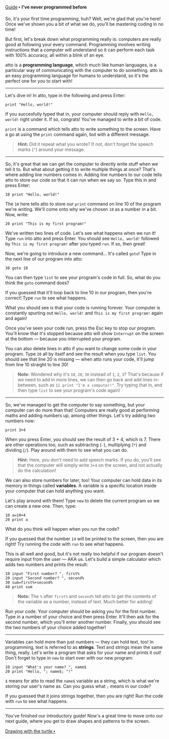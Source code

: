 [Guide](/index.md) 🢒 **I've never programmed before**

So, it's your first time programming, huh? Well, we're glad that you're here! Once we've shown you a bit of what we do, you'll be mastering coding in no time!

But first, let's break down what programming really is: computers are really good at following your every command. Programming involves writing instructions that a computer will understand so it can perform each task with 100% accuracy, all within a blink of an eye.

atto is a **programming language**, which much like human languages, is a particular way of communicating with the computer to do something. atto is an easy programming language for humans to understand, so it's the perfect one for you to start with!

---

Let's dive in! In atto, type in the following and press Enter:

```
print "Hello, world!"
```

If you succesfully typed that in, your computer should reply with `Hello, world!` right under it. If so, congrats! You've managed to write a bit of code.

`print` is a command which tells atto to write something to the screen. Have a go at using the `print` command again, but with a different message.

> **Hint:** Did it repeat what you wrote? If not, don't forget the speech marks (`"`) around your message.

---

So, it's great that we can get the computer to directly write stuff when we tell it to. But what about getting it to write multiple things at once? That's where adding line numbers comes in. Adding line numbers to our code tells atto to store our code so that it can run when we say so. Type this in and press Enter:

```
10 print "Hello, world!"
```

The `10` here tells atto to store our `print` command on line 10 of the program we're writing. We'll come onto why we've chosen `10` as a number in a bit. Now, write:

```
20 print "This is my first program!"
```

We've written two lines of code. Let's see what happens when we run it! Type `run` into atto and press Enter. You should see `Hello, world!` followed by `This is my first program!` after you typed `run`. If so, then great!

Now, we're going to introduce a new command... It's called `goto`! Type in the next line of our program into atto:

```
30 goto 10
```

You can then type `list` to see your program's code in full. So, what do you think the `goto` command does?

If you guessed that it'll loop back to line 10 in our program, then you're correct! Type `run` to see what happens.

What you should see is that your code is running forever. Your computer is constantly spurting out `Hello, world!` and `This is my first program!` again and again!

Once you've seen your code run, press the Esc key to stop our program. You'll know that it's stopped because atto will show `Interrupt` on the screen at the bottom — because you interrupted your program.

You can also delete lines in atto if you want to change some code in your program. Type `20` all by itself and see the result when you type `list`. You should see that line 20 is missing — when atto runs your code, it'll jump from line 10 straight to line 30!

> **Note:** Wondered why it's `10`, `20`, `30` instead of `1`, `2`, `3`? That's because if we need to add in more lines, we can then go back and add lines in-between, such as `11 print "I'm a computer!"`. Try typing that in, and then type `list` to see your program's code again!

---

So, we've managed to get the computer to say something, but your computer can do more than that! Computers are really good at performing maths and adding numbers up, among other things. Let's try adding two numbers now:

```
print 3+4
```

When you press Enter, you should see the result of 3 + 4, which is 7. There are other operations too, such as subtracting (`-`), multiplying (`*`) and dividing (`/`). Play around with them to see what you can do.

> **Hint:** Here, you don't need to add speech marks. If you do, you'll see that the computer will simply write `3+4` on the screen, and not actually do the calculation!

We can also store numbers for later, too! Your computer can hold data in its memory in things called **variables**. A variable is a specific location inside your computer that can hold anything you want.

Let's play around with them! Type `new` to delete the current program so we can create a new one. Then, type:

```
10 a=10+4
20 print a
```

What do you think will happen when you run the code?

If you guessed that the number `14` will be printed to the screen, then you are right! Try running the code with `run` to see what happens.

This is all well and good, but it's not really too helpful if our program doesn't require input from the user — AKA us. Let's build a simple calculator which adds two numbers and prints the result:

```
10 input "First number? ", first%
20 input "Second number? ", second%
30 sum=first%+second%
40 print sum
```

> **Note:** The `%` after `first%` and `second%` tell atto to get the contents of the variable as a number, instead of text. Much better for adding!

Run your code. Your computer should be asking you for the first number. Type in a number of your choice and then press Enter. It'll then ask for the second number, which you'll enter another number. Finally, you should see the two numbers of your choice added together!

---

Variables can hold more than just numbers — they can hold text, too! In programming, text is referred to as **strings**. Text and strings mean the same thing, really. Let's write a program that asks for your name and prints it out! Don't forget to type in `new` to start over with our new program:

```
10 input "What's your name? ", name$
20 print "Hello, "; name$; "!"
```

`$` means for atto to read the `name$` variable as a string, which is what we're storing our user's name as. Can you guess what `;` means in our code?

If you guessed that it joins strings together, then you are right! Run the code with `run` to see what happens.

---

You've finished our introductory guide! Now's a great time to move onto our next guide, where you get to draw shapes and patterns to the screen.

<a href="/courses/turtle.md" class="card">Drawing with the turtle 🢒</a>